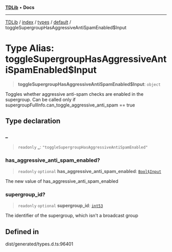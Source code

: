 [**TDLib**](../../../../../../README.md) • **Docs**

***

[TDLib](../../../../../../modules.md) / [index](../../../../../README.md) / [types](../../../README.md) / [default](../README.md) / toggleSupergroupHasAggressiveAntiSpamEnabled$Input

# Type Alias: toggleSupergroupHasAggressiveAntiSpamEnabled$Input

> **toggleSupergroupHasAggressiveAntiSpamEnabled$Input**: `object`

Toggles whether aggressive anti-spam checks are enabled in the supergroup. Can be called only if supergroupFullInfo.can_toggle_aggressive_anti_spam == true

## Type declaration

### \_

> `readonly` **\_**: `"toggleSupergroupHasAggressiveAntiSpamEnabled"`

### has\_aggressive\_anti\_spam\_enabled?

> `readonly` `optional` **has\_aggressive\_anti\_spam\_enabled**: [`Bool$Input`](Bool$Input.md)

The new value of has_aggressive_anti_spam_enabled

### supergroup\_id?

> `readonly` `optional` **supergroup\_id**: [`int53`](int53-1.md)

The identifier of the supergroup, which isn't a broadcast group

## Defined in

dist/generated/types.d.ts:96401
